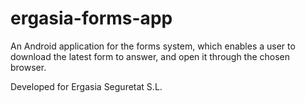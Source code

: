 # ergasia-forms-app
An Android application for the forms system, which enables a user to download the latest form to answer, and open it through the chosen browser.

Developed for Ergasia Seguretat S.L.
